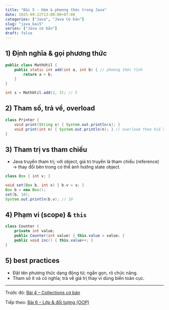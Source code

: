 ```yaml
---
title: "Bài 5 - Hàm & phương thức trong Java"
date: 2025-09-22T13:00:00+07:00
categories: ["Java", "Java Cơ bản"]
slug: "java_bai5"
series: ["Java cơ bản"]
draft: false
---
```


## 1) Định nghĩa & gọi phương thức
```java
public class MathUtil {
    public static int add(int a, int b) { // phương thức tĩnh
        return a + b;
    }
}

int s = MathUtil.add(2, 3); // 5
```

## 2) Tham số, trả về, overload
```java
class Printer {
    void print(String s) { System.out.println(s); }
    void print(int n) { System.out.println(n); } // overload theo kiểu tham số
}
```

## 3) Tham trị vs tham chiếu
- Java truyền tham trị; với object, giá trị truyền là tham chiếu (reference) → thay đổi bên trong có thể ảnh hưởng state object.

```java
class Box { int v; }

void set(Box b, int x) { b.v = x; }
Box b = new Box();
set(b, 10);
System.out.println(b.v); // 10
```

## 4) Phạm vi (scope) & `this`
```java
class Counter {
    private int value;
    public Counter(int value) { this.value = value; }
    public void inc() { this.value++; }
}
```

## 5) best practices
- Đặt tên phương thức dạng động từ; ngắn gọn, rõ chức năng.
- Tham số ít và có nghĩa; trả về giá trị thay vì dùng biến toàn cục.

---

Trước đó: [Bài 4 – Collections cơ bản](/Myblog/p/java_bai4/)

Tiếp theo: [Bài 6 – Lớp & đối tượng (OOP)](/Myblog/p/java_bai6/)

